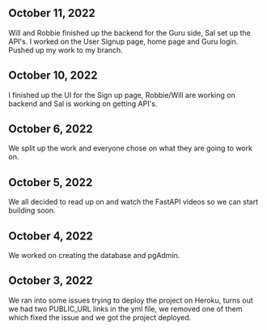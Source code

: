 ## October 11, 2022
Will and Robbie finished up the backend for the Guru side, Sal set up the API's. I worked on the User Signup page, home page and Guru login. Pushed up my work to my branch. 

## October 10, 2022
I finished up the UI for the Sign up page, Robbie/Will are working on backend and Sal is working on getting API's.

## October 6, 2022
We split up the work and everyone chose on what they are going to work on.

## October 5, 2022
We all decided to read up on and watch the FastAPI videos so we can start building soon.

## October 4, 2022
We worked on creating the database and pgAdmin.

## October 3, 2022

We ran into some issues trying to deploy the project on Heroku, turns out we had two PUBLIC_URL links in the yml file, we removed one of them which fixed the issue and we got the project deployed.